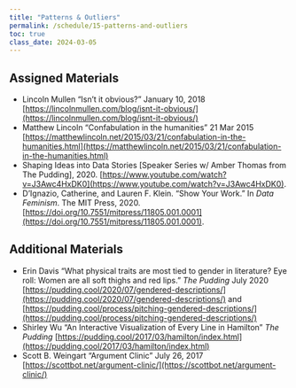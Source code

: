 ```yaml
---
title: "Patterns & Outliers"
permalink: /schedule/15-patterns-and-outliers
toc: true
class_date: 2024-03-05
---
```


## Assigned Materials

- Lincoln Mullen “Isn’t it obvious?” January 10, 2018 [https://lincolnmullen.com/blog/isnt-it-obvious/](https://lincolnmullen.com/blog/isnt-it-obvious/) 
- Matthew Lincoln “Confabulation in the humanities” 21 Mar 2015 [https://matthewlincoln.net/2015/03/21/confabulation-in-the-humanities.html](https://matthewlincoln.net/2015/03/21/confabulation-in-the-humanities.html)
- Shaping Ideas into Data Stories [Speaker Series w/ Amber Thomas from The Pudding], 2020. [https://www.youtube.com/watch?v=J3Awc4HxDK0](https://www.youtube.com/watch?v=J3Awc4HxDK0).
- D’Ignazio, Catherine, and Lauren F. Klein. “Show Your Work.” In *Data Feminism*. The MIT Press, 2020. [https://doi.org/10.7551/mitpress/11805.001.0001](https://doi.org/10.7551/mitpress/11805.001.0001). 

## Additional Materials

- Erin Davis “What physical traits are most tied to gender in literature? Eye roll: Women are all soft thighs and red lips.” *The Pudding* July 2020 [https://pudding.cool/2020/07/gendered-descriptions/](https://pudding.cool/2020/07/gendered-descriptions/) and [https://pudding.cool/process/pitching-gendered-descriptions/](https://pudding.cool/process/pitching-gendered-descriptions/) 
- Shirley Wu “An Interactive Visualization of Every Line in Hamilton” *The Pudding* [https://pudding.cool/2017/03/hamilton/index.html](https://pudding.cool/2017/03/hamilton/index.html) 
- Scott B. Weingart “Argument Clinic” July 26, 2017 [https://scottbot.net/argument-clinic/](https://scottbot.net/argument-clinic/) 
